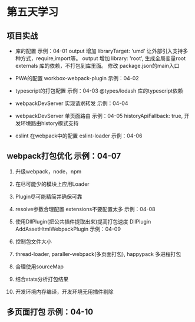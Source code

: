 # 第五天学习

## 项目实战

* 库的配置 示例：04-01
  output 增加 libraryTarget: 'umd' 让外部引入支持多种方式，require,import等。
  output 增加 library: 'root', 生成全局变量root
  externals 库的依赖，不打包到库里面。
  修改 package.json的main入口

* PWA的配置 workbox-webpack-plugin 示例：04-02

* typescript的打包配置 示例：04-03
  @types/lodash 库的typescript依赖

* webpackDevServer 实现请求转发 示例：04-04

* webpackDevServer 单页面路由 示例：04-05
  historyApiFallback: true, 开发环境路由history模式支持

* eslint 在webpack中的配置 eslint-loader 示例：04-06

## webpack打包优化  示例：04-07

1. 升级webpack，node，npm

2. 在尽可能少的模块上应用Loader

3. Plugin尽可能精简并确保可靠

4. resolve参数合理配置 extensions不要配置太多 示例：04-08

5. 使用DllPlugin(把公共插件提取出来)提高打包速度
   DllPlugin AddAssetHtmlWebpackPlugin 示例：04-09

6. 控制包文件大小

7. thread-loader, paraller-webpack(多页面打包), happypack 多进程打包

8. 合理使用sourceMap

9. 结合stats分析打包结果

10. 开发环境内存编译，开发环境无用插件剔除

## 多页面打包 示例：04-10
